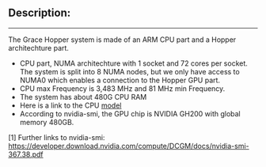 ## Description:
----------------

The Grace Hopper system is made of an ARM CPU part and a Hopper architechture part.

* CPU part, NUMA architechture with 1 socket and 72 cores per socket. The system is split into 8 NUMA nodes, but we only have access to NUMA0 which enables a connection to the Hopper GPU part.
* CPU max Frequency is 3,483 MHz and 81 MHz min Frequency.
* The system has about 480G CPU RAM
* Here is a link to the CPU [model](https://www.arm.com/products/silicon-ip-cpu/neoverse/neoverse-v2)
* According to nvidia-smi, the GPU chip is  NVIDIA GH200 with global memory 480GB.


[1] Further links to nvidia-smi: https://developer.download.nvidia.com/compute/DCGM/docs/nvidia-smi-367.38.pdf
